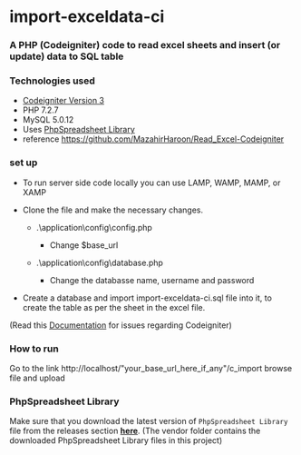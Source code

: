 # import-exceldata-ci #
### A PHP (Codeigniter) code to read excel sheets and insert (or update) data to SQL table ###

### Technologies used ###
* [Codeigniter Version 3](https://codeigniter.com/) 
* PHP 7.2.7
* MySQL 5.0.12
* Uses [PhpSpreadsheet Library](https://github.com/PHPOffice/PhpSpreadsheet) 
* reference https://github.com/MazahirHaroon/Read_Excel-Codeigniter

### set up ###

* To run server side code locally you can use LAMP, WAMP, MAMP, or XAMP
* Clone the file and make the necessary changes. 
	
	- .\application\config\config.php
		* Change $base_url
    
 	- .\application\config\database.php
		* Change the databasse name, username and password
 
 * Create a database and import import-exceldata-ci.sql file into it, to create the table as per the sheet in the excel file. 
 
(Read this [Documentation](https://codeigniter.com/user_guide/) for issues regarding Codeigniter)
  
### How to run ###
Go to the link http://localhost/"your_base_url_here_if_any"/c_import
browse file and upload

### PhpSpreadsheet Library ###
Make sure that you download the latest version of `PhpSpreadsheet Library` file from
the releases section **[here](https://github.com/PHPOffice/PhpSpreadsheet)**.
(The vendor folder contains the downloaded PhpSpreadsheet Library files in this project)
